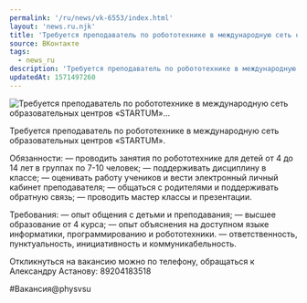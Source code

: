 ```yaml
---
permalink: '/ru/news/vk-6553/index.html'
layout: 'news.ru.njk'
title: 'Требуется преподаватель по робототехнике в международную сеть образовательных центров «STARTUM»'
source: ВКонтакте
tags:
  - news_ru
description: 'Требуется преподаватель по робототехнике в международную сеть образовательных центров «STARTUM»…'
updatedAt: 1571497260
---
```

![Требуется преподаватель по робототехнике в международную сеть образовательных центров «STARTUM»…](https://sun9-50.userapi.com/impf/c851424/v851424423/1d8e7e/uH11-vBhLCA.jpg?size=1280x853&quality=96&sign=0b8935e69b46de281af48cfc81a83e81&c_uniq_tag=9S0Y6BWtbfev_2JfeceaDxQrwQ5V33iLpj0fAphg_YQ&type=album)

Требуется преподаватель по робототехнике в международную сеть образовательных центров «STARTUM».

Обязанности:
— проводить занятия по робототехнике для детей от 4 до 14 лет в группах по 7-10 человек;
— поддерживать дисциплину в классе;
— оценивать работу учеников и вести электронный личный кабинет преподавателя;
— общаться с родителями и поддерживать обратную связь;
— проводить мастер классы и презентации.

Требования:
— опыт общения с детьми и преподавания;
— высшее образование от 4 курса;
— опыт объяснения на доступном языке информатики, программированию и робототехники.
— ответственность, пунктуальность, инициативность и коммуникабельность.

Откликнуться на вакансию можно по телефону, обращаться к Александру Астанову: 89204183518

#Вакансия@physvsu
